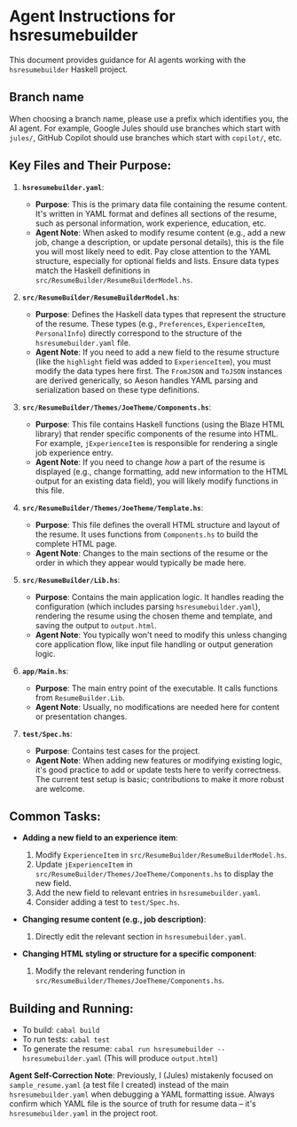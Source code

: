 # Agent Instructions for hsresumebuilder

This document provides guidance for AI agents working with the `hsresumebuilder` Haskell project.

## Branch name

When choosing a branch name, please use a prefix which identifies you, the AI agent. For example, Google Jules should use branches which start with `jules/`, GitHub Copilot should use branches which start with `copilot/`, etc.

## Key Files and Their Purpose:

1.  **`hsresumebuilder.yaml`**:
    *   **Purpose**: This is the primary data file containing the resume content. It's written in YAML format and defines all sections of the resume, such as personal information, work experience, education, etc.
    *   **Agent Note**: When asked to modify resume content (e.g., add a new job, change a description, or update personal details), this is the file you will most likely need to edit. Pay close attention to the YAML structure, especially for optional fields and lists. Ensure data types match the Haskell definitions in `src/ResumeBuilder/ResumeBuilderModel.hs`.

2.  **`src/ResumeBuilder/ResumeBuilderModel.hs`**:
    *   **Purpose**: Defines the Haskell data types that represent the structure of the resume. These types (e.g., `Preferences`, `ExperienceItem`, `PersonalInfo`) directly correspond to the structure of the `hsresumebuilder.yaml` file.
    *   **Agent Note**: If you need to add a new field to the resume structure (like the `highlight` field was added to `ExperienceItem`), you must modify the data types here first. The `FromJSON` and `ToJSON` instances are derived generically, so Aeson handles YAML parsing and serialization based on these type definitions.

3.  **`src/ResumeBuilder/Themes/JoeTheme/Components.hs`**:
    *   **Purpose**: This file contains Haskell functions (using the Blaze HTML library) that render specific components of the resume into HTML. For example, `jExperienceItem` is responsible for rendering a single job experience entry.
    *   **Agent Note**: If you need to change *how* a part of the resume is displayed (e.g., change formatting, add new information to the HTML output for an existing data field), you will likely modify functions in this file.

4.  **`src/ResumeBuilder/Themes/JoeTheme/Template.hs`**:
    *   **Purpose**: This file defines the overall HTML structure and layout of the resume. It uses functions from `Components.hs` to build the complete HTML page.
    *   **Agent Note**: Changes to the main sections of the resume or the order in which they appear would typically be made here.

5.  **`src/ResumeBuilder/Lib.hs`**:
    *   **Purpose**: Contains the main application logic. It handles reading the configuration (which includes parsing `hsresumebuilder.yaml`), rendering the resume using the chosen theme and template, and saving the output to `output.html`.
    *   **Agent Note**: You typically won't need to modify this unless changing core application flow, like input file handling or output generation logic.

6.  **`app/Main.hs`**:
    *   **Purpose**: The main entry point of the executable. It calls functions from `ResumeBuilder.Lib`.
    *   **Agent Note**: Usually, no modifications are needed here for content or presentation changes.

7.  **`test/Spec.hs`**:
    *   **Purpose**: Contains test cases for the project.
    *   **Agent Note**: When adding new features or modifying existing logic, it's good practice to add or update tests here to verify correctness. The current test setup is basic; contributions to make it more robust are welcome.

## Common Tasks:

*   **Adding a new field to an experience item**:
    1.  Modify `ExperienceItem` in `src/ResumeBuilder/ResumeBuilderModel.hs`.
    2.  Update `jExperienceItem` in `src/ResumeBuilder/Themes/JoeTheme/Components.hs` to display the new field.
    3.  Add the new field to relevant entries in `hsresumebuilder.yaml`.
    4.  Consider adding a test to `test/Spec.hs`.

*   **Changing resume content (e.g., job description)**:
    1.  Directly edit the relevant section in `hsresumebuilder.yaml`.

*   **Changing HTML styling or structure for a specific component**:
    1.  Modify the relevant rendering function in `src/ResumeBuilder/Themes/JoeTheme/Components.hs`.

## Building and Running:

*   To build: `cabal build`
*   To run tests: `cabal test`
*   To generate the resume: `cabal run hsresumebuilder -- hsresumebuilder.yaml` (This will produce `output.html`)

**Agent Self-Correction Note**: Previously, I (Jules) mistakenly focused on `sample_resume.yaml` (a test file I created) instead of the main `hsresumebuilder.yaml` when debugging a YAML formatting issue. Always confirm which YAML file is the source of truth for resume data – it's `hsresumebuilder.yaml` in the project root.
